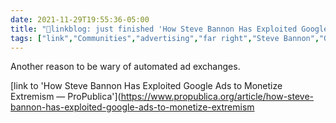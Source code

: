 ```yaml
---
date: 2021-11-29T19:55:36-05:00
title: "🔗linkblog: just finished 'How Steve Bannon Has Exploited Google Ads to Monetize Extremism — ProPublica'"
tags: ["link","Communities","advertising","far right","Steve Bannon","Google"]
---
```

Another reason to be wary of automated ad exchanges.
 
[link to 'How Steve Bannon Has Exploited Google Ads to Monetize Extremism — ProPublica'](https://www.propublica.org/article/how-steve-bannon-has-exploited-google-ads-to-monetize-extremism
